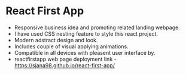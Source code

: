 # React First App
- Responsive business idea and promoting related landing webpage. 
- I have used CSS nesting feature to style this react project.
- Modern adstract design and look.
- Includes couple of visual applying animations.
- Compatible in all devices with pleasent user interface by.
- reactfirstapp web page deployment link - https://sjana98.github.io/react-first-app/
